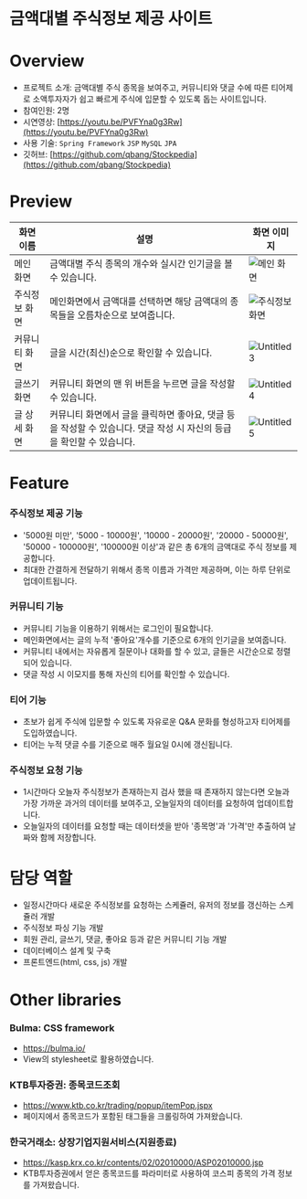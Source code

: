 # 금액대별 주식정보 제공 사이트

# Overview

- 프로젝트 소개: 금액대별 주식 종목을 보여주고, 커뮤니티와 댓글 수에 따른 티어제로 소액투자자가 쉽고 빠르게 주식에 입문할 수 있도록 돕는 사이트입니다.
- 참여인원: 2명
- 시연영상: [https://youtu.be/PVFYna0g3Rw](https://youtu.be/PVFYna0g3Rw)
- 사용 기술: `Spring Framework` `JSP` `MySQL` `JPA`
- 깃허브: [https://github.com/qbang/Stockpedia](https://github.com/qbang/Stockpedia)

# Preview
|화면 이름|설명|화면 이미지|
|------|------|------|
|메인 화면|금액대별 주식 종목의 개수와 실시간 인기글을 볼 수 있습니다.|![메인 화면](https://user-images.githubusercontent.com/118061552/201527006-01c5dcd9-4e8e-49a2-8795-20081bb9716d.png)|
|주식정보 화면|메인화면에서 금액대를 선택하면 해당 금액대의 종목들을 오름차순으로 보여줍니다.|![주식정보화면](https://user-images.githubusercontent.com/118061552/201526637-4f8d4a05-b930-4948-80bc-4acec2f9c192.png) |
|커뮤니티 화면|글을 시간(최신)순으로 확인할 수 있습니다.|![Untitled 3](https://user-images.githubusercontent.com/118061552/201527096-f8a7fec7-a416-4eb0-a9d3-96778de4dd87.png)|
|글쓰기 화면|커뮤니티 화면의 맨 위 버튼을 누르면 글을 작성할 수 있습니다.|![Untitled 4](https://user-images.githubusercontent.com/118061552/201527185-2cd47e3d-bc97-47d5-90f1-3b9b4cc1e935.png)|
|글 상세 화면|커뮤니티 화면에서 글을 클릭하면 좋아요, 댓글 등을 작성할 수 있습니다. 댓글 작성 시 자신의 등급을 확인할 수 있습니다.|![Untitled 5](https://user-images.githubusercontent.com/118061552/201527243-31fe8c41-a5e8-4976-9a8d-498a612e3c62.png)|

# Feature

### 주식정보 제공 기능

- '5000원 미만', '5000 - 10000원', '10000 - 20000원', '20000 - 50000원', '50000 - 100000원', '100000원 이상'과 같은 총 6개의 금액대로 주식 정보를 제공합니다.
- 최대한 간결하게 전달하기 위해서 종목 이름과 가격만 제공하며, 이는 하루 단위로 업데이트됩니다.

### 커뮤니티 기능

- 커뮤니티 기능을 이용하기 위해서는 로그인이 필요합니다.
- 메인화면에서는 글의 누적 '좋아요'개수를 기준으로 6개의 인기글을 보여줍니다.
- 커뮤니티 내에서는 자유롭게 질문이나 대화를 할 수 있고, 글들은 시간순으로 정렬되어 있습니다.
- 댓글 작성 시 이모지를 통해 자신의 티어를 확인할 수 있습니다.

### **티어 기능**

- 초보가 쉽게 주식에 입문할 수 있도록 자유로운 Q&A 문화를 형성하고자 티어제를 도입하였습니다.
- 티어는 누적 댓글 수를 기준으로 매주 월요일 0시에 갱신됩니다.

### 주식정보 요청 기능

- 1시간마다 오늘자 주식정보가 존재하는지 검사 했을 때 존재하지 않는다면 오늘과 가장 가까운 과거의 데이터를 보여주고, 오늘일자의 데이터를 요청하여 업데이트합니다.
- 오늘일자의 데이터를 요청할 때는 데이터셋을 받아 '종목명'과 '가격'만 추출하여 날짜와 함께 저장합니다.

# 담당 역할
- 일정시간마다 새로운 주식정보를 요청하는 스케쥴러, 유저의 정보를 갱신하는 스케쥴러 개발
- 주식정보 파싱 기능 개발
- 회원 관리, 글쓰기, 댓글, 좋아요 등과 같은 커뮤니티 기능 개발
- 데이터베이스 설계 및 구축
- 프론트엔드(html, css, js) 개발


# Other libraries
### Bulma: CSS framework
- https://bulma.io/
- View의 stylesheet로 활용하였습니다.

### KTB투자증권: 종목코드조회
- https://www.ktb.co.kr/trading/popup/itemPop.jspx
- 페이지에서 종목코드가 포함된 태그들을 크롤링하여 가져왔습니다.
### 한국거래소: 상장기업지원서비스(지원종료)
- https://kasp.krx.co.kr/contents/02/02010000/ASP02010000.jsp
- KTB투자증권에서 얻은 종목코드를 파라미터로 사용하여 코스피 종목의 가격 정보를 가져왔습니다.
